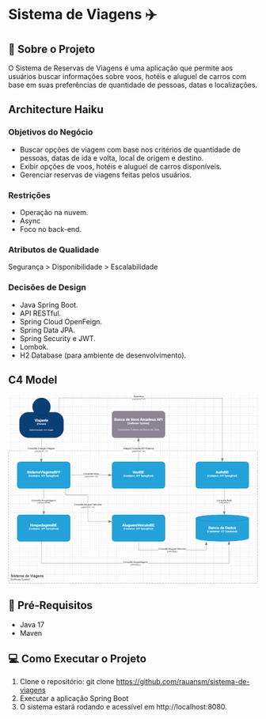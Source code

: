 # Sistema de Viagens ✈️

## 📑 Sobre o Projeto
O Sistema de Reservas de Viagens é uma aplicação que permite aos usuários buscar informações sobre voos, hotéis e aluguel de carros com base em suas preferências de quantidade de pessoas, datas e localizações.

## Architecture Haiku
### Objetivos do Negócio
- Buscar opções de viagem com base nos critérios de quantidade de pessoas, datas de ida e volta, local de origem e destino.
- Exibir opções de voos, hotéis e aluguel de carros disponíveis.
- Gerenciar reservas de viagens feitas pelos usuários.

### Restrições
- Operação na nuvem.
- Async
- Foco no back-end.

### Atributos de Qualidade
Segurança > Disponibilidade > Escalabilidade

### Decisões de Design
- Java Spring Boot.
- API RESTful.
- Spring Cloud OpenFeign.
- Spring Data JPA.
- Spring Security e JWT.
- Lombok.
- H2 Database (para ambiente de desenvolvimento).

## C4 Model
![C4 Model](https://github.com/rauansm/sistema-de-viagens/blob/master/src/main/resources/doc/sistema%20viagens.png?raw=true)

## 📂 Pré-Requisitos
- Java 17
- Maven

## 💻  Como Executar o Projeto
1. Clone o repositório: git clone https://github.com/rauansm/sistema-de-viagens
2. Executar a aplicação Spring Boot
3. O sistema estará rodando e acessível em http://localhost:8080.
